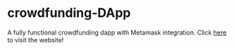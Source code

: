 # crowdfunding-DApp
A fully functional crowdfunding dapp with Metamask integration.
Click [here](https://lovely-gaufre-3e5e26.netlify.app/) to visit the website!
